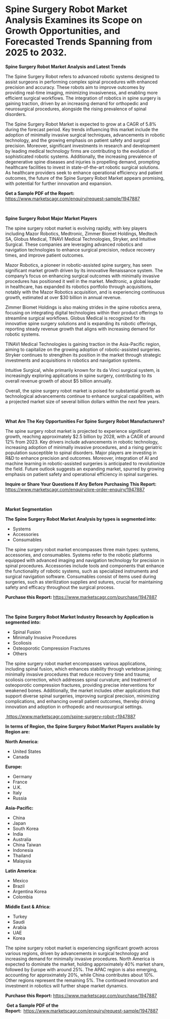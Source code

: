 <p><h1>Spine Surgery Robot Market Analysis Examines its Scope on Growth Opportunities, and Forecasted Trends Spanning from 2025 to 2032.</h1></p><p><strong>Spine Surgery Robot Market Analysis and Latest Trends</strong></p>
<p><p>The Spine Surgery Robot refers to advanced robotic systems designed to assist surgeons in performing complex spinal procedures with enhanced precision and accuracy. These robots aim to improve outcomes by providing real-time imaging, minimizing invasiveness, and enabling more efficient surgical workflows. The integration of robotics in spine surgery is gaining traction, driven by an increasing demand for orthopedic and neurosurgical procedures, alongside the rising prevalence of spinal disorders.</p><p>The Spine Surgery Robot Market is expected to grow at a CAGR of 5.8% during the forecast period. Key trends influencing this market include the adoption of minimally invasive surgical techniques, advancements in robotic technology, and the growing emphasis on patient safety and surgical precision. Moreover, significant investments in research and development by leading medical technology firms are contributing to the evolution of sophisticated robotic systems. Additionally, the increasing prevalence of degenerative spine diseases and injuries is propelling demand, prompting healthcare facilities to invest in state-of-the-art robotic surgical solutions. As healthcare providers seek to enhance operational efficiency and patient outcomes, the future of the Spine Surgery Robot Market appears promising, with potential for further innovation and expansion.</p></p>
<p><strong>Get a Sample PDF of the Report:&nbsp;</strong> <a href="https://www.marketscagr.com/enquiry/request-sample/1947887?utm_campaign=3228&utm_medium=2&utm_source=Github&utm_content=ia&utm_term=13042025&utm_id=spine-surgery-robot">https://www.marketscagr.com/enquiry/request-sample/1947887</a></p>
<p>&nbsp;</p>
<p><strong>Spine Surgery Robot Major Market Players</strong></p>
<p><p>The spine surgery robot market is evolving rapidly, with key players including Mazor Robotics, Medtronic, Zimmer Biomet Holdings, Medtech SA, Globus Medical, TINAVI Medical Technologies, Stryker, and Intuitive Surgical. These companies are leveraging advanced robotics and navigation technologies to enhance surgical precision, reduce recovery times, and improve patient outcomes.</p><p>Mazor Robotics, a pioneer in robotic-assisted spine surgery, has seen significant market growth driven by its innovative Renaissance system. The company’s focus on enhancing surgical outcomes with minimally invasive procedures has positioned it well in the market. Medtronic, a global leader in healthcare, has expanded its robotics portfolio through acquisitions, notably with the Mazor Robotics acquisition, and is experiencing continuous growth, estimated at over $30 billion in annual revenue.</p><p>Zimmer Biomet Holdings is also making strides in the spine robotics arena, focusing on integrating digital technologies within their product offerings to streamline surgical workflows. Globus Medical is recognized for its innovative spine surgery solutions and is expanding its robotic offerings, reporting steady revenue growth that aligns with increasing demand for robotic systems.</p><p>TINAVI Medical Technologies is gaining traction in the Asia-Pacific region, aiming to capitalize on the growing adoption of robotic-assisted surgeries. Stryker continues to strengthen its position in the market through strategic investments and acquisitions in robotics and navigation systems.</p><p>Intuitive Surgical, while primarily known for its da Vinci surgical system, is increasingly exploring applications in spine surgery, contributing to its overall revenue growth of about $5 billion annually.</p><p>Overall, the spine surgery robot market is poised for substantial growth as technological advancements continue to enhance surgical capabilities, with a projected market size of several billion dollars within the next few years.</p></p>
<p>&nbsp;</p>
<p><strong>What Are The Key Opportunities For Spine Surgery Robot Manufacturers?</strong></p>
<p><p>The spine surgery robot market is projected to experience significant growth, reaching approximately $2.5 billion by 2028, with a CAGR of around 12% from 2023. Key drivers include advancements in robotic technology, increasing adoption of minimally invasive procedures, and a rising geriatric population susceptible to spinal disorders. Major players are investing in R&D to enhance precision and outcomes. Moreover, integration of AI and machine learning in robotic-assisted surgeries is anticipated to revolutionize the field. Future outlook suggests an expanding market, spurred by growing emphasis on patient safety and operational efficiency in spinal surgeries.</p></p>
<p><strong>Inquire or Share Your Questions If Any Before Purchasing This Report:</strong> <a href="https://www.marketscagr.com/enquiry/pre-order-enquiry/1947887?utm_campaign=3228&utm_medium=2&utm_source=Github&utm_content=ia&utm_term=13042025&utm_id=spine-surgery-robot">https://www.marketscagr.com/enquiry/pre-order-enquiry/1947887</a></p>
<p>&nbsp;</p>
<p><strong>Market Segmentation</strong></p>
<p><strong>The Spine Surgery Robot Market Analysis by types is segmented into:</strong></p>
<p><ul><li>Systems</li><li>Accessories</li><li>Consumables</li></ul></p>
<p><p>The spine surgery robot market encompasses three main types: systems, accessories, and consumables. Systems refer to the robotic platforms equipped with advanced imaging and navigation technology for precision in spinal procedures. Accessories include tools and components that enhance the functionality of robotic systems, such as specialized instruments and surgical navigation software. Consumables consist of items used during surgeries, such as sterilization supplies and sutures, crucial for maintaining safety and efficacy throughout the surgical process.</p></p>
<p><strong>Purchase this Report:&nbsp;</strong><a href="https://www.marketscagr.com/purchase/1947887?utm_campaign=3228&utm_medium=2&utm_source=Github&utm_content=ia&utm_term=13042025&utm_id=spine-surgery-robot">https://www.marketscagr.com/purchase/1947887</a></p>
<p>&nbsp;</p>
<p><strong>The Spine Surgery Robot Market Industry Research by Application is segmented into:</strong></p>
<p><ul><li>Spinal Fusion</li><li>Minimally Invasive Procedures</li><li>Scoliosis</li><li>Osteoporotic Compression Fractures</li><li>Others</li></ul></p>
<p><p>The spine surgery robot market encompasses various applications, including spinal fusion, which enhances stability through vertebrae joining; minimally invasive procedures that reduce recovery time and trauma; scoliosis correction, which addresses spinal curvature; and treatment of osteoporotic compression fractures, providing precise interventions for weakened bones. Additionally, the market includes other applications that support diverse spinal surgeries, improving surgical precision, minimizing complications, and enhancing overall patient outcomes, thereby driving innovation and adoption in orthopedic and neurosurgical settings.</p></p>
<p><a href="https://www.marketscagr.com/spine-surgery-robot-r1947887?utm_campaign=3228&utm_medium=2&utm_source=Github&utm_content=ia&utm_term=13042025&utm_id=spine-surgery-robot">&nbsp;https://www.marketscagr.com/spine-surgery-robot-r1947887</a></p>
<p><strong>In terms of Region, the Spine Surgery Robot Market Players available by Region are:</strong></p>
<p>
    <p> <strong> North America: </strong>
        <ul>
            <li>United States</li>
            <li>Canada</li>
        </ul>
        </p> 
    <p> <strong> Europe: </strong>
        <ul>
            <li>Germany</li>
            <li>France</li>
            <li>U.K.</li>
            <li>Italy</li>
            <li>Russia</li>
        </ul>
        </p> 
    <p> <strong> Asia-Pacific: </strong>
        <ul>
            <li>China</li>
            <li>Japan</li>
            <li>South Korea</li>
            <li>India</li>
            <li>Australia</li>
            <li>China Taiwan</li>
            <li>Indonesia</li>
            <li>Thailand</li>
            <li>Malaysia</li>
        </ul>
        </p> 
    <p> <strong> Latin America: </strong>
        <ul>
            <li>Mexico</li>
            <li>Brazil</li>
            <li>Argentina Korea</li>
            <li>Colombia</li>
        </ul>
        </p> 
    <p> <strong> Middle East & Africa: </strong>
        <ul>
            <li>Turkey</li>
            <li>Saudi</li>
            <li>Arabia</li>
            <li>UAE</li>
            <li>Korea</li>
        </ul>
    </p>
    </p>
<p><p>The spine surgery robot market is experiencing significant growth across various regions, driven by advancements in surgical technology and increasing demand for minimally invasive procedures. North America is expected to dominate the market, holding approximately 40% market share, followed by Europe with around 25%. The APAC region is also emerging, accounting for approximately 20%, while China contributes about 10%. Other regions represent the remaining 5%. The continued innovation and investment in robotics will further shape market dynamics.</p></p>
<p><strong>Purchase this Report: </strong><a href="https://www.marketscagr.com/purchase/1947887?utm_campaign=3228&utm_medium=2&utm_source=Github&utm_content=ia&utm_term=13042025&utm_id=spine-surgery-robot">https://www.marketscagr.com/purchase/1947887</a></p>
<p>&nbsp;<strong>Get a Sample PDF of the Report:&nbsp;&nbsp;</strong><a href="https://www.marketscagr.com/enquiry/request-sample/1947887?utm_campaign=3228&utm_medium=2&utm_source=Github&utm_content=ia&utm_term=13042025&utm_id=spine-surgery-robot">https://www.marketscagr.com/enquiry/request-sample/1947887</a></p>
<p><strong></strong></p>
<p><p></p><p></p><p></p></p>